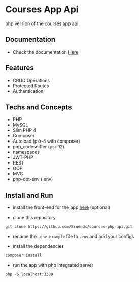 # Courses App Api
php version of the courses app api

## Documentation
- Check the documentation [Here](docs/Readme.md)

## Features
- CRUD Operations
- Protected Routes
- Authentication

## Techs and Concepts
- PHP
- MySQL
- Slim PHP 4
- Composer
- Autoload (psr-4 with composer)
- php_codesniffer (psr-12)
- namespaces
- JWT-PHP
- REST
- OOP
- MVC
- php-dot-env (.env)

## Install and Run
- install the front-end for the app [here](https://github.com/Bruends/courses-app-ui) (optional)

- clone this repository
```
git clone https://github.com/Bruends/courses-php-api.git
```

- rename the `.env.example` file to `.env` and add your configs

- install the dependencies
```
composer install
```

- run the app with php integrated server
```
php -S localhost:3380
```
